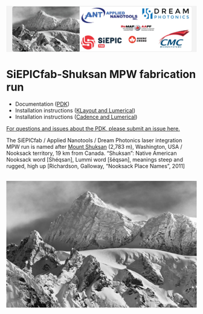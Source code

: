 <br><img src="siepicfab-shuksan-logos.jpg" width="800">

# SiEPICfab-Shuksan MPW fabrication run

* Documentation ([PDK](https://docs.google.com/document/d/1-JZsg_Nfs944Yq75YFgnUeDDumSKNufj8Ze5DLAEmiY/edit#))
* Installation instructions ([KLayout and Lumerical](https://docs.google.com/document/d/1-JZsg_Nfs944Yq75YFgnUeDDumSKNufj8Ze5DLAEmiY/edit#heading=h.7u3akpl3nqb0))
* Installation instructions ([Cadence and Lumerical](https://docs.google.com/document/d/1-JZsg_Nfs944Yq75YFgnUeDDumSKNufj8Ze5DLAEmiY/edit#heading=h.xf9wz2ialrvh))

[For questions and issues about the PDK, please submit an issue here.](https://github.com/SiEPIC/SiEPICfab_Shuksan_PDK/issues)

The SiEPICfab / Applied Nanotools / Dream Photonics laser integration MPW run is named after <a href="https://en.wikipedia.org/wiki/Mount_Shuksan">Mount Shuksan</a> (2,783 m), Washington, USA / Nooksack territory, 19 km from Canada. “Shuksan”: Native American Nooksack word [Shéqsan], Lummi word [šéqsən], meanings steep and rugged, high up [Richardson, Galloway, “Nooksack Place Names”, 2011]

<br><img src="shuksan.jpg" width="800">
